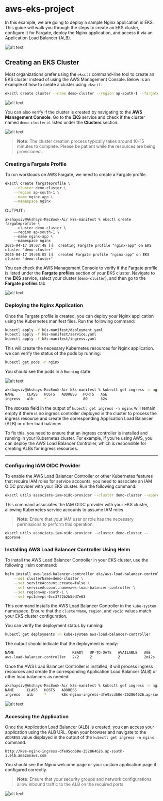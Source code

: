 # aws-eks-project

In this example, we are going to deploy a sample Nginx application in EKS. This guide will walk you through the steps to create an EKS cluster, configure it for Fargate, deploy the Nginx application, and access it via an Application Load Balancer (ALB).

![alt text](image.png)

## Creating an EKS Cluster

Most organizations prefer using the `eksctl` command-line tool to create an EKS cluster instead of using the AWS Management Console. Below is an example of how to create a cluster using `eksctl`:

```bash
eksctl create cluster --name demo-cluster --region ap-south-1 --fargate
```
![alt text](images/cmdstatus.png)

You can also verify if the cluster is created by navigating to the **AWS Management Console**. Go to the **EKS** service and check if the cluster named `demo-cluster` is listed under the **Clusters** section.

![alt text](images/console.png)

> **Note:** The cluster creation process typically takes around 10-15 minutes to complete. Please be patient while the resources are being provisioned.

### Creating a Fargate Profile

To run workloads on AWS Fargate, we need to create a Fargate profile. 

```bash
eksctl create fargateprofile \
    --cluster demo-cluster \
    --region ap-south-1 \
    --name nginx-app \
    --namespace nginx
```

OUTPUT :

```
akshaysiv@Akshays-MacBook-Air k8s-manifest % eksctl create fargateprofile \
    --cluster demo-cluster \
    --region ap-south-1 \
    --name nginx-app \
    --namespace nginx
2025-04-17 19:07:48 [ℹ]  creating Fargate profile "nginx-app" on EKS cluster "demo-cluster"
2025-04-17 19:08:05 [ℹ]  created Fargate profile "nginx-app" on EKS cluster "demo-cluster"
```

You can check the AWS Management Console to verify if the Fargate profile is listed under the **Fargate profiles** section of your EKS cluster. Navigate to the **EKS** service, select your cluster (`demo-cluster`), and then go to the **Fargate profiles** tab.

![alt text](images/fargateprofile.png)


### Deploying the Nginx Application

Once the Fargate profile is created, you can deploy your Nginx application using the Kubernetes manifest files. Run the following command:

```bash
kubectl apply -f k8s-manifest/deployment.yaml
kubectl apply -f k8s-manifest/service.yaml
kubectl apply -f k8s-manifest/ingress.yaml
```

This will create the necessary Kubernetes resources for Nginx application. we can verify the status of the pods by running:

```bash
kubectl get pods -n nginx
```

You should see the pods in a `Running` state.

![alt text](images/ekspods.png)



```bash
akshaysiv@Akshays-MacBook-Air k8s-manifest % kubectl get ingress -n nginx
NAME      CLASS   HOSTS   ADDRESS   PORTS   AGE
ingress   alb     *                 80      62s
```

The `ADDRESS` field in the output of `kubectl get ingress -n nginx` will remain empty if there is no ingress controller deployed in the cluster to process the ingress resource and create the corresponding Application Load Balancer (ALB) or other load balancer.

To fix this, you need to ensure that an ingress controller is installed and running in your Kubernetes cluster. For example, if you're using AWS, you can deploy the AWS Load Balancer Controller, which is responsible for creating ALBs for ingress resources.

------

### Configuring IAM OIDC Provider

To enable the AWS Load Balancer Controller or other Kubernetes features that require IAM roles for service accounts, you need to associate an IAM OIDC provider with your EKS cluster. Run the following command:

```bash
eksctl utils associate-iam-oidc-provider --cluster demo-cluster --approve
```

This command associates the IAM OIDC provider with your EKS cluster, allowing Kubernetes service accounts to assume IAM roles.

> **Note:** Ensure that your IAM user or role has the necessary permissions to perform this operation.

```
eksctl utils associate-iam-oidc-provider --cluster demo-cluster --approve
```

### Installing AWS Load Balancer Controller Using Helm

To install the AWS Load Balancer Controller in your EKS cluster, use the following Helm command:

```bash
helm install aws-load-balancer-controller eks/aws-load-balancer-controller -n kube-system \
    --set clusterName=demo-cluster \
    --set serviceAccount.create=false \
    --set serviceAccount.name=aws-load-balancer-controller \
    --set region=ap-south-1 \
    --set vpcId=vpc-0cc3772b2b5ed7e63
```

This command installs the AWS Load Balancer Controller in the `kube-system` namespace. Ensure that the `clusterName`, `region`, and `vpcId` values match your EKS cluster configuration.

You can verify the deployment status by running:

```bash
kubectl get deployments -n kube-system aws-load-balancer-controller
```

The output should indicate that the deployment is ready:

```bash
NAME                           READY   UP-TO-DATE   AVAILABLE   AGE
aws-load-balancer-controller   2/2     2            2           2m12s
```

Once the AWS Load Balancer Controller is installed, it will process ingress resources and create the corresponding Application Load Balancer (ALB) or other load balancers as needed.

```bash
akshaysiv@Akshays-MacBook-Air k8s-manifest % kubectl get ingress -n nginx
NAME      CLASS   HOSTS   ADDRESS                                                               PORTS   AGE
ingress   alb     *       k8s-nginx-ingress-dfe95cd60e-252864626.ap-south-1.elb.amazonaws.com   80      29m
```

![alt text](images/alb.png)


### Accessing the Application

Once the Application Load Balancer (ALB) is created, you can access your application using the ALB URL. Open your browser and navigate to the `ADDRESS` value displayed in the output of the `kubectl get ingress -n nginx` command.


```
http://k8s-nginx-ingress-dfe95cd60e-252864626.ap-south-1.elb.amazonaws.com
```

You should see the Nginx welcome page or your custom application page if configured correctly.

> **Note:** Ensure that your security groups and network configurations allow inbound traffic to the ALB on the required ports.

![alt text](images/browser.png)